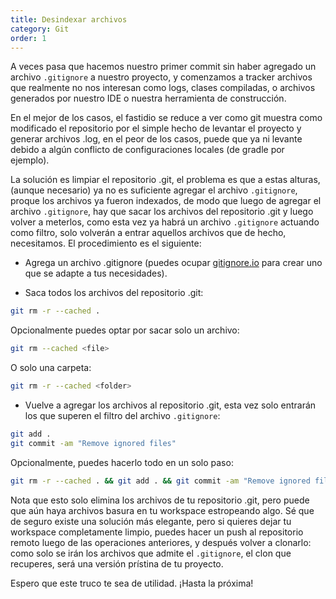 ```yaml
---
title: Desindexar archivos
category: Git
order: 1
---
```


A veces pasa que hacemos nuestro primer commit sin haber agregado un archivo `.gitignore` a nuestro proyecto, y comenzamos a tracker archivos que realmente no nos interesan como logs, clases compiladas, o archivos generados por nuestro IDE o nuestra herramienta de construcción.

En el mejor de los casos, el fastidio se reduce a ver como git muestra como modificado el repositorio por el simple hecho de levantar el proyecto y generar archivos .log, en el peor de los casos, puede que ya ni levante debido a algún conflicto de configuraciones locales (de gradle por ejemplo).

La solución es limpiar el repositorio .git, el problema es que a estas alturas, (aunque necesario) ya no es suficiente agregar el archivo `.gitignore`, proque los archivos ya fueron indexados, de modo que luego de agregar el archivo `.gitignore`, hay que sacar los archivos del repositorio .git y luego volver a meterlos, como esta vez ya habrá un archivo `.gitignore` actuando como filtro, solo volverán a entrar aquellos archivos que de hecho, necesitamos. El procedimiento es el siguiente:

* Agrega un archivo .gitignore (puedes ocupar [gitignore.io](http://gitignore.io/) para crear uno que se adapte a tus necesidades).

* Saca todos los archivos del repositorio .git:
```bash
git rm -r --cached .
```

Opcionalmente puedes optar por sacar solo un archivo:
```bash
git rm --cached <file>
```

O solo una carpeta:
```bash
git rm -r --cached <folder>
```

* Vuelve a agregar los archivos al repositorio .git, esta vez solo entrarán los que superen el filtro del archivo `.gitignore`:
```bash
git add .
git commit -am "Remove ignored files"
```

Opcionalmente, puedes hacerlo todo en un solo paso:
```bash
git rm -r --cached . && git add . && git commit -am "Remove ignored files"
```

Nota que esto solo elimina los archivos de tu repositorio .git, pero puede que aún haya archivos basura en tu workspace estropeando algo. Sé que de seguro existe una solución más elegante, pero si quieres dejar tu workspace completamente limpio, puedes hacer un push al repositorio remoto luego de las operaciones anteriores, y después volver a clonarlo: como solo se irán los archivos que admite el `.gitignore`, el clon que recuperes, será una versión prístina de tu proyecto.

Espero que este truco te sea de utilidad. ¡Hasta la próxima!

